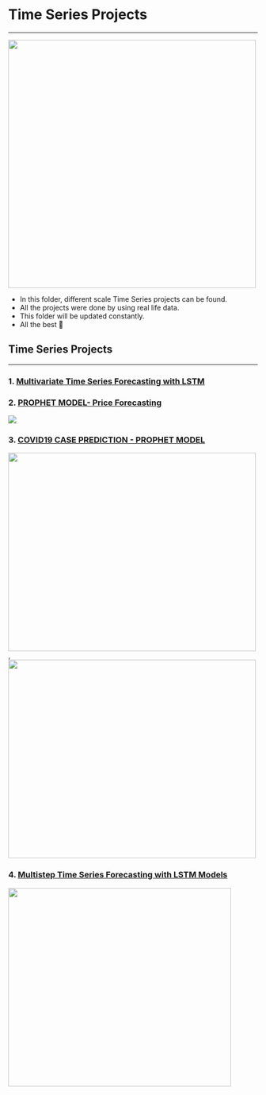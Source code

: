 # **Time Series Projects**
----------------------------------------------------------------

<img src="https://www.vskills.in/certification/blog/wp-content/uploads/2014/11/Forecasting.jpg" width="500" height="500">


- In this folder, different scale Time Series projects can be found.
- All the projects were done by using real life data.
- This folder will be updated constantly.
- All the best 🤘

## Time Series Projects
-------------------------------------------------------------------

### 1. [Multivariate Time Series Forecasting with LSTM](https://github.com/kb1907/Time_Series_Projects/blob/main/Multivariate_Time_Series_Forecasting_with_LSTM/multivariate-time-series-forecasting-with-lstm.ipynb)


### 2. [PROPHET MODEL- Price Forecasting](https://github.com/kb1907/Time_Series_Projects/blob/main/Price%20Forecasting%20with%20Prophet/Facebook_Prophet_Price_Forecasting.ipynb) 

![](https://cdn.analyticsvidhya.com/wp-content/uploads/2018/05/tumblr_inline_omh3tnv5zk1r1x9ql_500.png)

### 3. [COVID19 CASE PREDICTION - PROPHET MODEL](https://nbviewer.org/github/kb1907/Time_Series_Projects/blob/main/COVID19_Case_Prediction_Prophet_Model/Covid19_Cases_Prediction_Using_Facebook_Prophet.ipynb)
<img src="https://user-images.githubusercontent.com/51021282/149003347-580c4f18-5f2f-4006-830e-70a8b7469841.png" width="500" height="400">,<img src="https://user-images.githubusercontent.com/51021282/149003400-94c93eb9-acc5-4f08-b519-590d97027040.png" width="500" height="400">

### 4. [Multistep Time Series Forecasting with LSTM Models](https://github.com/kb1907/Time_Series_Projects/blob/main/Multistep_Time_Series_Forecasting_with_LSTM/multi-step-lstm-time-series-forecasting-models.ipynb)

<img src="https://www.researchgate.net/profile/Ke-Yan-4/publication/333791434/figure/fig1/AS:769860309090304@1560560409604/Unrolled-LSTM-uses-time-series-data-as-input.png" width="450" height="400">

